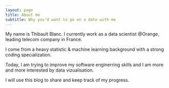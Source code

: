 ```yaml
---
layout: page
title: About me
subtitle: Why you'd want to go on a date with me
---
```


My name is Thibault Blanc. I currently work as a data scientist @Orange, leading telecom company in France.

I come from a heavy statistic & machine learning background with a strong coding specialization.

Today, I am trying to improve my software enginerring skills and I am more and more interested by data vizualisation.

I will use this blog to share and keep track of my progress.

